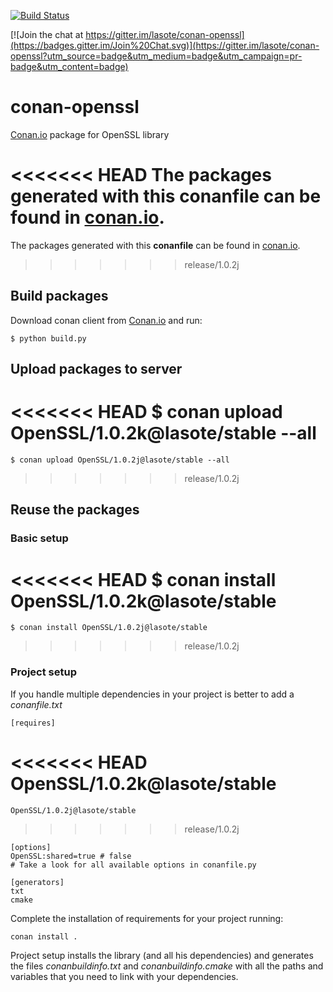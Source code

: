 [![Build Status](https://travis-ci.org/lasote/conan-openssl.svg?branch=master)](https://travis-ci.org/lasote/conan-openssl)

[![Join the chat at https://gitter.im/lasote/conan-openssl](https://badges.gitter.im/Join%20Chat.svg)](https://gitter.im/lasote/conan-openssl?utm_source=badge&utm_medium=badge&utm_campaign=pr-badge&utm_content=badge)

# conan-openssl

[Conan.io](https://conan.io) package for OpenSSL library

<<<<<<< HEAD
The packages generated with this **conanfile** can be found in [conan.io](https://conan.io/source/OpenSSL/1.0.2k/lasote/stable1.2.8/lasote/stable).
=======
The packages generated with this **conanfile** can be found in [conan.io](https://conan.io/source/OpenSSL/1.0.2j/lasote/stable1.2.8/lasote/stable).
>>>>>>> release/1.0.2j

## Build packages

Download conan client from [Conan.io](https://conan.io) and run:

    $ python build.py
    
## Upload packages to server

<<<<<<< HEAD
    $ conan upload OpenSSL/1.0.2k@lasote/stable --all
=======
    $ conan upload OpenSSL/1.0.2j@lasote/stable --all
>>>>>>> release/1.0.2j
    
## Reuse the packages

### Basic setup

<<<<<<< HEAD
    $ conan install OpenSSL/1.0.2k@lasote/stable
=======
    $ conan install OpenSSL/1.0.2j@lasote/stable
>>>>>>> release/1.0.2j
    
### Project setup

If you handle multiple dependencies in your project is better to add a *conanfile.txt*
    
    [requires]
<<<<<<< HEAD
    OpenSSL/1.0.2k@lasote/stable
=======
    OpenSSL/1.0.2j@lasote/stable
>>>>>>> release/1.0.2j

    [options]
    OpenSSL:shared=true # false
    # Take a look for all available options in conanfile.py
    
    [generators]
    txt
    cmake

Complete the installation of requirements for your project running:</small></span>

    conan install .

Project setup installs the library (and all his dependencies) and generates the files *conanbuildinfo.txt* and *conanbuildinfo.cmake* with all the paths and variables that you need to link with your dependencies.
